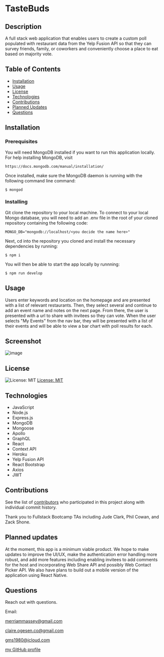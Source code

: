 # TasteBuds

## Description

A full stack web application that enables users to create a custom poll populated with restaurant data from the Yelp Fusion API so that they can survey friends, family, or coworkers and conveniently choose a place to eat based on majority vote.

## Table of Contents

- [Installation](#installation)
- [Usage](#usage)
- [License](#license)
- [Technologies](#technologies)
- [Contributions](#contributions)
- [Planned Updates](#plannedupdates)
- [Questions](#questions)

## Installation

### Prerequisites

You will need MongoDB installed if you want to run this application locally. For help installing MongoDB, visit
````
https://docs.mongodb.com/manual/installation/
````
Once installed, make sure the MongoDB daemon is running with the following command line command:
````
$ mongod
````

### Installing

Git clone the repository to your local machine. To connect to your local Mongo database, you will need to add an .env file in the root of your cloned repository containing the following code:
````
MONGO_DB="mongodb://localhost/<you decide the name here>"
````

Next, cd into the repository you cloned and install the necessary dependencies by running:
````
$ npm i
````

You will then be able to start the app locally by runnning:
````
$ npm run develop
````

## Usage

Users enter keywords and location on the homepage and are presented with a list of relevant restaurants. Then, they select several and continue to add an event name and notes on the next page. From there, the user is presented with a url to share with invitees so they can vote. When the user selects "My Events" from the nav bar, they will be presented with a list of their events and will be able to view a bar chart with poll results for each.

## Screenshot

![image](https://user-images.githubusercontent.com/77468612/124701548-a4273300-dea3-11eb-9531-fac227f44bc2.png)

## License

![License: MIT](https://img.shields.io/badge/License-MIT-yellow.svg)
[License: MIT](https://opensource.org/licenses/MIT)

## Technologies

- JavaScript
- Node.js
- Express.js
- MongoDB
- Mongoose
- Apollo
- GraphQL
- React
- Context API
- Heroku
- Yelp Fusion API
- React Bootstrap
- Axios
- JWT

## Contributions

See the list of [contributors](https://github.com/merriammassey/tastebuds/graphs/contributors) who participated in this project along with individual commit history.

Thank you to Fullstack Bootcamp TAs including Jude Clark, Phil Cowan, and Zack Shone.

## Planned updates

At the moment, this app is a minimum viable product. We hope to make updates to improve the UI/UX, make the authentication error handling more robust, and add more features including enabling invitees to add comments for the host and incorporating Web Share API and possibly Web Contact Picker API. We also have plans to build out a mobile version of the application using React Native.

## Questions

Reach out with questions.

Email:

merriammassey@gmail.com

claire.ogesen.co@gmail.com

gms1980@icloud.com

[my GitHub profile](https://github.com/merriammassey)
